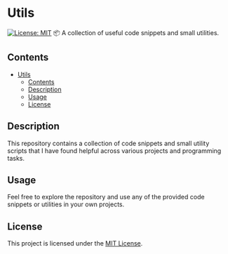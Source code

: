 # Utils
[![License: MIT](https://img.shields.io/badge/License-MIT-yellow.svg)](https://opensource.org/licenses/MIT)
📦 A collection of useful code snippets and small utilities.
## Contents
- [Utils](#utils)
  - [Contents](#contents)
  - [Description](#description)
  - [Usage](#usage)
  - [License](#license)
## Description
This repository contains a collection of code snippets and small utility scripts that I have found helpful across various projects and programming tasks.
## Usage
Feel free to explore the repository and use any of the provided code snippets or utilities in your own projects.
## License
This project is licensed under the [MIT License](LICENSE).
